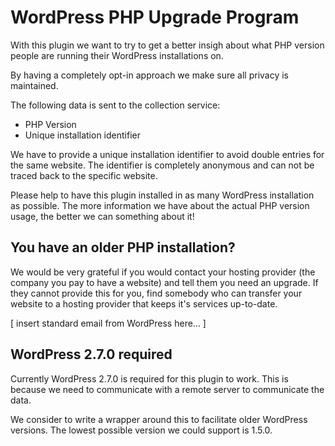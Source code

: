 # WordPress PHP Upgrade Program

With this plugin we want to try to get a better insigh about what PHP version people are running their WordPress installations on.

By having a completely opt-in approach we make sure all privacy is maintained.

The following data is sent to the collection service:
 * PHP Version
 * Unique installation identifier

We have to provide a unique installation identifier to avoid double entries for the same website.
The identifier is completely anonymous and can not be traced back to the specific website.

Please help to have this plugin installed in as many WordPress installation as possible.
The more information we have about the actual PHP version usage, the better we can something about it!

## You have an older PHP installation?

We would be very grateful if you would contact your hosting provider (the company you pay to have a website) and tell them you need an upgrade.
If they cannot provide this for you, find somebody who can transfer your website to a hosting provider that keeps it's services up-to-date.

[ insert standard email from WordPress here... ]

## WordPress 2.7.0 required

Currently WordPress 2.7.0 is required for this plugin to work.
This is because we need to communicate with a remote server to communicate the data.

We consider to write a wrapper around this to facilitate older WordPress versions.
The lowest possible version we could support is 1.5.0.